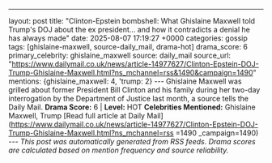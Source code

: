 ---
layout: post
title: "Clinton-Epstein bombshell: What Ghislaine Maxwell told Trump's DOJ about the ex president... and how it contradicts a denial he has always made"
date: 2025-08-07 17:19:27 +0000
categories: gossip
tags: [ghislaine-maxwell, source-daily_mail, drama-hot]
drama_score: 6
primary_celebrity: ghislaine_maxwell
source: daily_mail
source_url: "https://www.dailymail.co.uk/news/article-14977627/Clinton-Epstein-DOJ-Trump-Ghislaine-Maxwell.html?ns_mchannel=rss&1490&campaign=1490"
mentions: {ghislaine_maxwell: 4, 'trump: 2} --- Ghislaine Maxwell was grilled about former President Bill Clinton and his family during her two-day interrogation by the Department of Justice last month, a source tells the Daily Mail. **Drama Score:** 6 | **Level:** HOT **Celebrities Mentioned:** Ghislaine Maxwell, Trump [Read full article at Daily Mail](https://www.dailymail.co.uk/news/article-14977627/Clinton-Epstein-DOJ-Trump-Ghislaine-Maxwell.html?ns_mchannel=rss =1490 _campaign=1490) --- *This post was automatically generated from RSS feeds. Drama scores are calculated based on mention frequency and source reliability.*